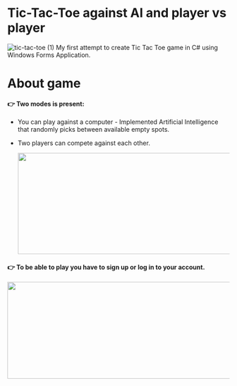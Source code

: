 # Tic-Tac-Toe against AI and player vs player
![tic-tac-toe (1)](https://user-images.githubusercontent.com/44364396/126083527-29e79062-5429-4fc5-9e66-65c303c381ef.png)
My first attempt to create Tic Tac Toe game in C# using Windows Forms Application.
# About game
#### 👉  Two modes is present: 
* You can play against a computer - Implemented Artificial Intelligence that randomly picks between available empty spots.
* Two players can compete against each other.

   <img src="https://user-images.githubusercontent.com/44364396/131225500-66254462-e329-427e-b7c7-b906824947f7.png" width="640" height="230">



#### 👉  To be able to play you have to sign up or log in to your account.

   <img src="https://user-images.githubusercontent.com/44364396/131226352-457230b8-0f91-4e19-bb76-713895a0315b.png" width="620" height="220">




